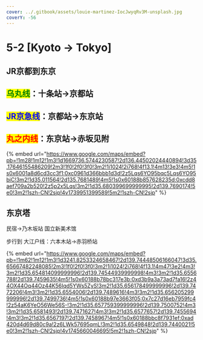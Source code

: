 ```yaml
---
cover: ../.gitbook/assets/louie-martinez-IocJwyqRv3M-unsplash.jpg
coverY: -56
---
```


# 5-2 \[Kyoto → Tokyo]

## JR京都到东京

## <mark style="color:green;">乌丸线</mark>：十条站→京都站

## <mark style="color:blue;">JR京急线</mark>：京都站→东京站

## <mark style="color:red;">丸之内线</mark>：东京站→赤坂见附

{% embed url="https://www.google.com/maps/embed?pb=!1m28!1m12!1m3!1d1669736.5744230587!2d136.44502024440894!3d35.17646155486209!2m3!1f0!2f0!3f0!3m2!1i1024!2i768!4f13.1!4m13!3e3!4m5!1s0x6001a8d6cd3cc3f1:0xc0961d366bbb1d3d!2z5Lqs6YO95bqc5Lqs6YO95biC!3m2!1d35.011564!2d135.7681489!4m5!1s0x60188b857628235d:0xcdd8aef709a2b520!2z5p2x5Lqs!3m2!1d35.680399699999995!2d139.7690174!5e0!3m2!1szh-CN!2sjp!4v1739951399589!5m2!1szh-CN!2sjp" %}

## 东京塔

民宿→乃木坂站    国立新美术馆

步行到 大江户线：六本木站→赤羽桥站

{% embed url="https://www.google.com/maps/embed?pb=!1m62!1m12!1m3!1d3241.8253324658467!2d139.74448506166047!3d35.65667482248085!2m3!1f0!2f0!3f0!3m2!1i1024!2i768!4f13.1!4m47!3e2!4m3!3m2!1d35.654814099999996!2d139.74544939999998!4m3!3m2!1d35.6556788!2d139.7459635!4m5!1s0x60188b78bc317e3b:0xd3b9a3a73ad7fa16!2z44OX44Oq44Oz44K56Iqd5YWs5ZyS!3m2!1d35.656178499999996!2d139.7472206!4m3!3m2!1d35.6554006!2d139.7489616!4m3!3m2!1d35.656205299999996!2d139.7499736!4m5!1s0x60188b97e3663f05:0x7c27d16eb7959fc4!2z54aK6YeO56We56S-!3m2!1d35.657759399999996!2d139.7500752!4m3!3m2!1d35.6581493!2d139.7471627!4m3!3m2!1d35.6577657!2d139.7455694!4m3!3m2!1d35.6567197!2d139.7458967!4m5!1s0x60188bbc8f7931ef:0xad420d4d69d80c9a!2z6LWk57695qmL!3m2!1d35.6549848!2d139.7440021!5e0!3m2!1szh-CN!2sjp!4v1745660046695!5m2!1szh-CN!2sjp" %}
